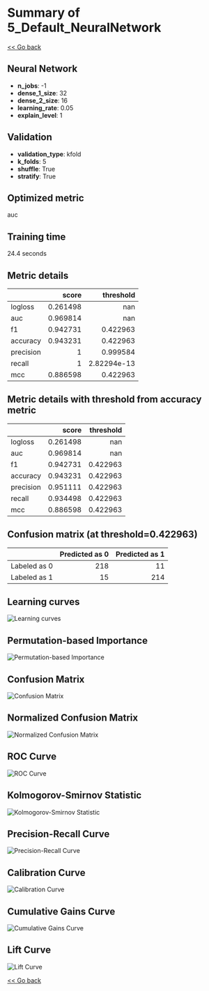 # Summary of 5_Default_NeuralNetwork

[<< Go back](../README.md)


## Neural Network
- **n_jobs**: -1
- **dense_1_size**: 32
- **dense_2_size**: 16
- **learning_rate**: 0.05
- **explain_level**: 1

## Validation
 - **validation_type**: kfold
 - **k_folds**: 5
 - **shuffle**: True
 - **stratify**: True

## Optimized metric
auc

## Training time

24.4 seconds

## Metric details
|           |    score |     threshold |
|:----------|---------:|--------------:|
| logloss   | 0.261498 | nan           |
| auc       | 0.969814 | nan           |
| f1        | 0.942731 |   0.422963    |
| accuracy  | 0.943231 |   0.422963    |
| precision | 1        |   0.999584    |
| recall    | 1        |   2.82294e-13 |
| mcc       | 0.886598 |   0.422963    |


## Metric details with threshold from accuracy metric
|           |    score |   threshold |
|:----------|---------:|------------:|
| logloss   | 0.261498 |  nan        |
| auc       | 0.969814 |  nan        |
| f1        | 0.942731 |    0.422963 |
| accuracy  | 0.943231 |    0.422963 |
| precision | 0.951111 |    0.422963 |
| recall    | 0.934498 |    0.422963 |
| mcc       | 0.886598 |    0.422963 |


## Confusion matrix (at threshold=0.422963)
|              |   Predicted as 0 |   Predicted as 1 |
|:-------------|-----------------:|-----------------:|
| Labeled as 0 |              218 |               11 |
| Labeled as 1 |               15 |              214 |

## Learning curves
![Learning curves](learning_curves.png)

## Permutation-based Importance
![Permutation-based Importance](permutation_importance.png)
## Confusion Matrix

![Confusion Matrix](confusion_matrix.png)


## Normalized Confusion Matrix

![Normalized Confusion Matrix](confusion_matrix_normalized.png)


## ROC Curve

![ROC Curve](roc_curve.png)


## Kolmogorov-Smirnov Statistic

![Kolmogorov-Smirnov Statistic](ks_statistic.png)


## Precision-Recall Curve

![Precision-Recall Curve](precision_recall_curve.png)


## Calibration Curve

![Calibration Curve](calibration_curve_curve.png)


## Cumulative Gains Curve

![Cumulative Gains Curve](cumulative_gains_curve.png)


## Lift Curve

![Lift Curve](lift_curve.png)



[<< Go back](../README.md)
